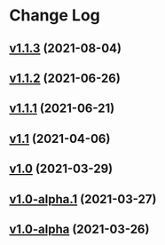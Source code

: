 # Change Log

## [v1.1.3](https://github.com/thewizardplusplus/go-exercises-worker/tree/v1.1.3) (2021-08-04)

## [v1.1.2](https://github.com/thewizardplusplus/go-exercises-worker/tree/v1.1.2) (2021-06-26)

## [v1.1.1](https://github.com/thewizardplusplus/go-exercises-worker/tree/v1.1.1) (2021-06-21)

## [v1.1](https://github.com/thewizardplusplus/go-exercises-worker/tree/v1.1) (2021-04-06)

## [v1.0](https://github.com/thewizardplusplus/go-exercises-worker/tree/v1.0) (2021-03-29)

## [v1.0-alpha.1](https://github.com/thewizardplusplus/go-exercises-worker/tree/v1.0-alpha.1) (2021-03-27)

## [v1.0-alpha](https://github.com/thewizardplusplus/go-exercises-worker/tree/v1.0-alpha) (2021-03-26)
